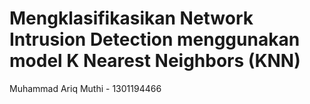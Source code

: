 # Mengklasifikasikan Network Intrusion Detection menggunakan model K Nearest Neighbors (KNN)
Muhammad Ariq Muthi - 1301194466
